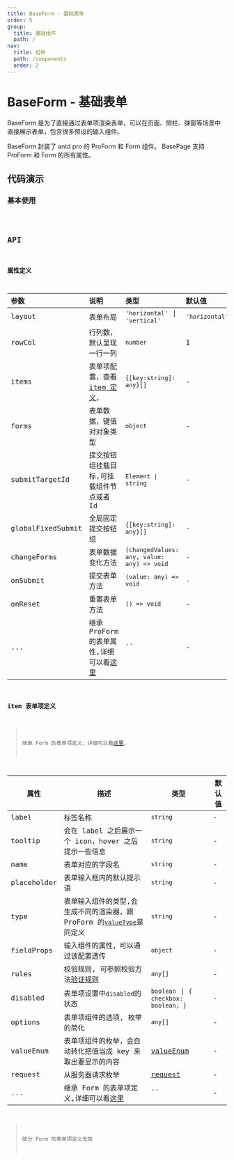 ```yaml
---
title: BaseForm - 基础表单
order: 5
group:
  title: 基础组件
  path: /
nav:
  title: 组件
  path: /components
  order: 2
---
```


# BaseForm - 基础表单

BaseForm 是为了直接通过表单项渲染表单，可以在页面、侧栏、弹窗等场景中直接展示表单，包含很多预设的输入组件。

BaseForm 封装了 antd pro 的 ProForm 和 Form 组件。 BasePage 支持 ProForm 和 Form 的所有属性。

## 代码演示

### 基本使用

<code src="./demos/base.tsx" iframe="600px" title="基本使用" desc="基本使用" />

## API

### 属性定义

| 参数 | 说明 | 类型 | 默认值 |
| :-- | :-- | :-- | :-- |
| layout | 表单布局 | `'horizontal'` \| `'vertical'` | `'horizontal'` |
| rowCol | 行列数，默认呈现一行一列 | `number` | 1 |
| items | 表单项配置，查看[item 定义](#item-表单项定义)， | `{[key:string]: any}[]` | - |
| forms | 表单数据，键值对对象类型 | `object` | - |
| submitTargetId | 提交按钮组挂载目标,可挂载组件节点或者 Id | `Element \| string` | - |
| globalFixedSubmit | 全局固定提交按钮组 | `{[key:string]: any}[]` | - |
| changeForms | 表单数据变化方法 | `(changedValues: any, value: any) => void ` | - |
| onSubmit | 提交表单方法 | `(value: any) => void ` | - |
| onReset | 重置表单方法 | `() => void ` | - |
| ... | 继承 ProForm 的表单属性,详细可以看[这里](https://procomponents.ant.design/components/form#proform) | `` | - |

### item 表单项定义

> 继承 Form 的表单项定义，详细可以看[这里](https://ant.design/components/form-cn/#Form.Item)。

| 属性 | 描述 | 类型 | 默认值 |
| --- | --- | --- | --- |
| label | 标签名称 | `string` | - |
| tooltip | 会在 label 之后展示一个 icon，hover 之后提示一些信息 | `string` | - |
| name | 表单对应的字段名 | `string` | - |
| placeholder | 表单输入框内的默认提示语 | `string` | - |
| type | 表单输入组件的类型,会生成不同的渲染器，跟 ProForm 的[`valueType`](https://procomponents.ant.design/components/schema#valuetype)是同定义 | `string` | - |
| fieldProps | 输入组件的属性，可以通过该配置透传 | `object` | - |
| rules | 校验规则, 可参照校验方法[验证规则](https://ant.design/components/form-cn/#Rule) | `any[]` | - |
| disabled | 表单项设置中`disabled`的状态 | `boolean` \| `{ checkbox: boolean; }` | - |
| options | 表单项组件的选项, 枚举的简化 | `any[]` | - |
| valueEnum | 表单项组件的枚举，会自动转化把值当成 key 来取出要显示的内容 | [valueEnum](https://procomponents.ant.design/components/schema#valueenum) | - |
| request | 从服务器请求枚举 | [request](https://procomponents.ant.design/components/schema#request-%E5%92%8C-params) | - |
| ... | 继承 Form 的表单项定义,详细可以看[这里](https://ant.design/components/form-cn/#Form.Item) | `` | - |

> 部分 Form 的表单项定义无效

